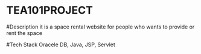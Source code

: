 # TEA101PROJECT

#Description
  it is a space rental website for people who wants to provide or rent the space
  
  
#Tech Stack
  Oracele DB, Java, JSP, Servlet
